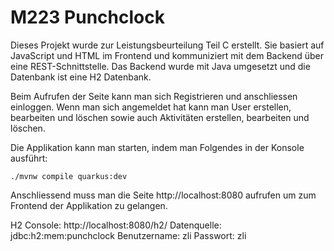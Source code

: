 # M223 Punchclock

Dieses Projekt wurde zur Leistungsbeurteilung Teil C erstellt. Sie basiert auf JavaScript
und HTML im Frontend und kommuniziert mit dem Backend über eine REST-Schnittstelle. Das 
Backend wurde mit Java umgesetzt und die Datenbank ist eine H2 Datenbank.

Beim Aufrufen der Seite kann man sich Registrieren und anschliessen einloggen.
Wenn man sich angemeldet hat kann man User erstellen, bearbeiten und löschen sowie auch 
Aktivitäten erstellen, bearbeiten und löschen.

Die Applikation kann man starten, indem man Folgendes in der Konsole ausführt:
```shell script
./mvnw compile quarkus:dev
```
Anschliessend muss man die Seite http://localhost:8080 aufrufen um zum Frontend der 
Applikation zu gelangen.




H2 Console: http://localhost:8080/h2/
Datenquelle: jdbc:h2:mem:punchclock
Benutzername: zli
Passwort: zli

